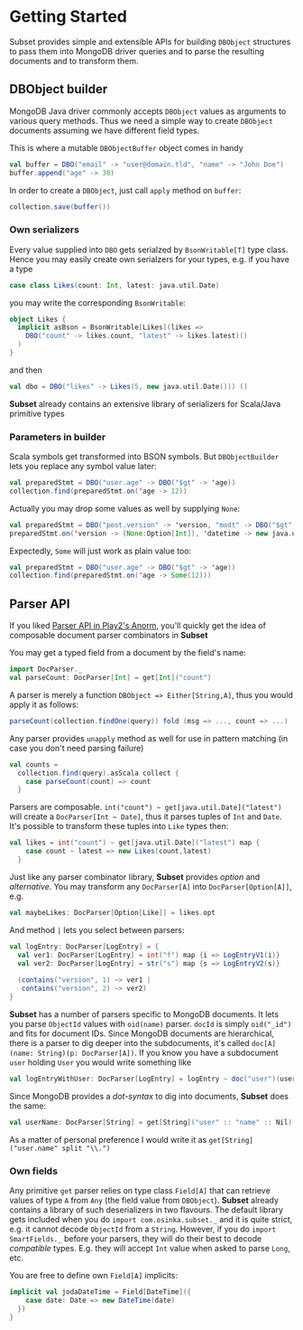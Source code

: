 # Getting Started

Subset provides simple and extensible APIs for building `DBObject` structures to pass
them into MongoDB driver queries and to parse the resulting documents and to transform them.


## DBObject builder

MongoDB Java driver commonly accepts `DBObject` values as arguments to various query methods.
Thus we need a simple way to create `DBObject` documents assuming we have different field types.

This is where a mutable `DBObjectBuffer` object comes in handy

```scala
val buffer = DBO("email" -> "user@domain.tld", "name" -> "John Doe")
buffer.append("age" -> 30)
```

In order to create a `DBObject`, just call `apply` method on `buffer`:

```scala
collection.save(buffer())
```

### Own serializers

Every value supplied into `DBO` gets serialzed by `BsonWritable[T]` type class. Hence
you may easily create own serialzers for your types, e.g. if you have a type

```scala
case class Likes(count: Int, latest: java.util.Date)
```

you may write the corresponding `BsonWritable`:

```scala
object Likes {
  implicit asBson = BsonWritable[Likes](likes =>
    DBO("count" -> likes.count, "latest" -> likes.latest)()
  )
}
```

and then

```scala
val dbo = DBO("likes" -> Likes(5, new java.util.Date())) ()
```

**Subset** already contains an extensive library of serializers for Scala/Java
primitive types

### Parameters in builder

Scala symbols get transformed into BSON symbols. But `DBObjectBuilder` lets you replace
any symbol value later:

```scala
val preparedStmt = DBO("user.age" -> DBO("$gt" -> 'age))
collection.find(preparedStmt.on('age -> 12))
```

Actually you may drop some values as well by supplying `None`:

```scala
val preparedStmt = DBO("post.version" -> 'version, "modt" -> DBO("$gt" -> 'datetime))
preparedStmt.on('version -> (None:Option[Int]), 'datetime -> new java.util.Date)
```

Expectedly, `Some` will just work as plain value too:

```scala
val preparedStmt = DBO("user.age" -> DBO("$gt" -> 'age))
collection.find(preparedStmt.on('age -> Some(12)))
```

## Parser API

If you liked [Parser API in Play2's Anorm](http://www.playframework.com/documentation/2.0/ScalaAnorm),
you'll quickly get the idea of composable document parser combinators in **Subset**

You may get a typed field from a document by the field's name:

```scala
import DocParser._
val parseCount: DocParser[Int] = get[Int]("count")
```

A parser is merely a function `DBObject => Either[String,A]`, thus you would apply it as follows:

```scala
parseCount(collection.findOne(query)) fold (msg => ..., count => ...)
```

Any parser provides `unapply` method as well for use in pattern matching (in case you don't need
parsing failure)

```scala
val counts =
  collection.find(query).asScala collect {
    case parseCount(count) => count
  }
```

Parsers are composable. `int("count") ~ get[java.util.Date]("latest")` will create a `DocParser[Int ~ Date]`,
thus it parses tuples of `Int` and `Date`. It's possible to transform these tuples into `Like` types then:

```scala
val likes = int("count") ~ get[java.util.Date]("latest") map {
    case count ~ latest => new Likes(count,latest)
  }
```

Just like any parser combinator library, **Subset** provides *option* and *alternative*. You may transform any
`DocParser[A]` into `DocParser[Option[A]]`, e.g.

```scala
val maybeLikes: DocParser[Option[Like]] = likes.opt
```

And method `|` lets you select between parsers:

```scala
val logEntry: DocParser[LogEntry] = {
  val ver1: DocParser[LogEntry] = int("f") map {i => LogEntryV1(i)}
  val ver2: DocParser[LogEntry] = str("s") map {s => LogEntryV2(s)}
  
  (contains("version", 1) ~> ver1 |
   contains("version", 2) ~> ver2)
}
```

**Subset** has a number of parsers specific to MongoDB documents. It lets you parse `ObjectId` values with
`oid(name)` parser. `docId` is simply `oid("_id")` and fits for document IDs. Since MongoDB documents are
hierarchical, there is a parser to dig deeper into the subdocuments, it's called
`doc[A](name: String)(p: DocParser[A])`. If you know you have a subdocument `user` holding `User` you would
write something like

```scala
val logEntryWithUser: DocParser[LogEntry] = logEntry ~ doc("user")(userParser)
```

Since MongoDB provides a *dot-syntax* to dig into documents, **Subset** does the same:

```scala
val userName: DocParser[String] = get[String]("user" :: "name" :: Nil)
```

As a matter of personal preference I would write it as `get[String]("user.name" split "\\.")`

### Own fields

Any primitive `get` parser relies on type class `Field[A]` that can retrieve values of type `A`
from `Any` (the field value from `DBObject`). **Subset** already contains a library of such deserializers in two
flavours. The default library gets included when you do `import com.osinka.subset._` and it
is quite strict, e.g. it cannot decode `ObjectId` from a `String`. However, if you do
`import SmartFields._` before your parsers, they will do their best to decode *compatible*
types. E.g. they will accept `Int` value when asked to parse `Long`, etc.

You are free to define own `Field[A]` implicits:

```scala
implicit val jodaDateTime = Field[DateTime]({
    case date: Date => new DateTime(date)
  })
}
```
